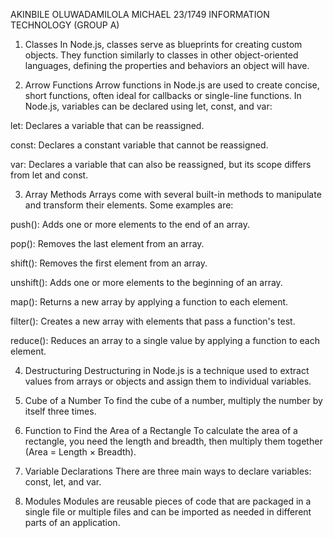 AKINBILE OLUWADAMILOLA MICHAEL
23/1749
INFORMATION TECHNOLOGY (GROUP A)
1. Classes
In Node.js, classes serve as blueprints for creating custom objects. They function similarly to classes in other object-oriented languages, defining the properties and behaviors an object will have.

2. Arrow Functions
Arrow functions in Node.js are used to create concise, short functions, often ideal for callbacks or single-line functions.
In Node.js, variables can be declared using let, const, and var:

let: Declares a variable that can be reassigned.

const: Declares a constant variable that cannot be reassigned.

var: Declares a variable that can also be reassigned, but its scope differs from let and const.

3. Array Methods
Arrays come with several built-in methods to manipulate and transform their elements. Some examples are:

push(): Adds one or more elements to the end of an array.

pop(): Removes the last element from an array.

shift(): Removes the first element from an array.

unshift(): Adds one or more elements to the beginning of an array.

map(): Returns a new array by applying a function to each element.

filter(): Creates a new array with elements that pass a function's test.

reduce(): Reduces an array to a single value by applying a function to each element.

4. Destructuring
Destructuring in Node.js is a technique used to extract values from arrays or objects and assign them to individual variables.

5. Cube of a Number
To find the cube of a number, multiply the number by itself three times.

6. Function to Find the Area of a Rectangle
To calculate the area of a rectangle, you need the length and breadth, then multiply them together (Area = Length × Breadth).

7. Variable Declarations
There are three main ways to declare variables: const, let, and var.

8. Modules
Modules are reusable pieces of code that are packaged in a single file or multiple files and can be imported as needed in different parts of an application.
